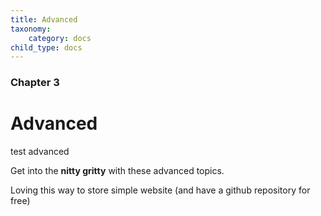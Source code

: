 ```yaml
---
title: Advanced
taxonomy:
    category: docs
child_type: docs
---
```


### Chapter 3

# Advanced

test advanced

Get into the **nitty gritty** with these advanced topics.

Loving this way to store simple website (and have a github repository for free)

